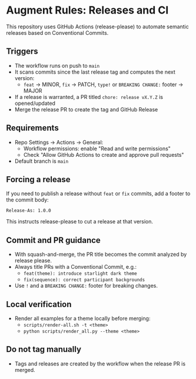 # Augment Rules: Releases and CI

This repository uses GitHub Actions (release-please) to automate semantic releases based on Conventional Commits.

## Triggers

- The workflow runs on push to `main`
- It scans commits since the last release tag and computes the next version:
  - `feat` → MINOR, `fix` → PATCH, `type!` or `BREAKING CHANGE:` footer → MAJOR
- If a release is warranted, a PR titled `chore: release vX.Y.Z` is opened/updated
- Merge the release PR to create the tag and GitHub Release

## Requirements

- Repo Settings → Actions → General:
  - Workflow permissions: enable "Read and write permissions"
  - Check "Allow GitHub Actions to create and approve pull requests"
- Default branch is `main`

## Forcing a release

If you need to publish a release without `feat` or `fix` commits, add a footer to the commit body:

```
Release-As: 1.0.0
```

This instructs release-please to cut a release at that version.

## Commit and PR guidance

- With squash-and-merge, the PR title becomes the commit analyzed by release please.
- Always title PRs with a Conventional Commit, e.g.:
  - `feat(theme): introduce starlight dark theme`
  - `fix(sequence): correct participant backgrounds`
- Use `!` and a `BREAKING CHANGE:` footer for breaking changes.

## Local verification

- Render all examples for a theme locally before merging:
  - `scripts/render-all.sh -t <theme>`
  - `python scripts/render_all.py --theme <theme>`

## Do not tag manually

- Tags and releases are created by the workflow when the release PR is merged.

